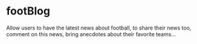 # footBlog
Allow users to have the latest news about football, to share their news too, comment on this news, bring anecdotes about their favorite teams...
